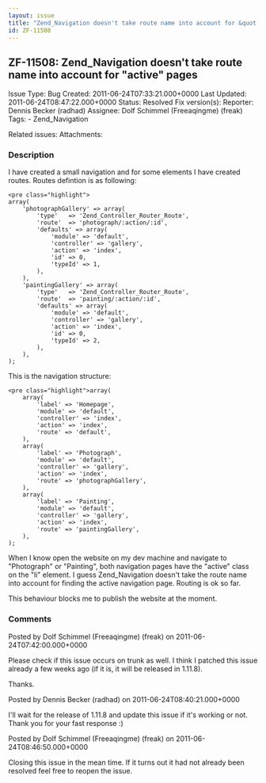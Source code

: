 ```yaml
---
layout: issue
title: "Zend_Navigation doesn't take route name into account for &quot;active&quot; pages"
id: ZF-11508
---
```


ZF-11508: Zend\_Navigation doesn't take route name into account for "active" pages
----------------------------------------------------------------------------------

 Issue Type: Bug Created: 2011-06-24T07:33:21.000+0000 Last Updated: 2011-06-24T08:47:22.000+0000 Status: Resolved Fix version(s): 
 Reporter:  Dennis Becker (radhad)  Assignee:  Dolf Schimmel (Freeaqingme) (freak)  Tags: - Zend\_Navigation
 
 Related issues: 
 Attachments: 
### Description

I have created a small navigation and for some elements I have created routes. Routes defintion is as following:

 
    <pre class="highlight">
    array(
        'photographGallery' => array(
            'type'   => 'Zend_Controller_Router_Route',
            'route'  => 'photograph/:action/:id',
            'defaults' => array(
                'module' => 'default',
                'controller' => 'gallery',
                'action' => 'index',
                'id' => 0,
                'typeId' => 1,
            ),
        ),
        'paintingGallery' => array(
            'type'   => 'Zend_Controller_Router_Route',
            'route'  => 'painting/:action/:id',
            'defaults' => array(
                'module' => 'default',
                'controller' => 'gallery',
                'action' => 'index',
                'id' => 0,
                'typeId' => 2,
            ),
        ),
    );


This is the navigation structure:

 
    <pre class="highlight">array(
        array(
            'label' => 'Homepage',
            'module' => 'default',
            'controller' => 'index',
            'action' => 'index',
            'route' => 'default',
        ),
        array(
            'label' => 'Photograph',
            'module' => 'default',
            'controller' => 'gallery',
            'action' => 'index',
            'route' => 'photographGallery',
        ),
        array(
            'label' => 'Painting',
            'module' => 'default',
            'controller' => 'gallery',
            'action' => 'index',
            'route' => 'paintingGallery',
        ),
    );


When I know open the website on my dev machine and navigate to "Photograph" or "Painting", both navigation pages have the "active" class on the "li" element. I guess Zend\_Navigation doesn't take the route name into account for finding the active navigation page. Routing is ok so far.

This behaviour blocks me to publish the website at the moment.

 

 

### Comments

Posted by Dolf Schimmel (Freeaqingme) (freak) on 2011-06-24T07:42:00.000+0000

Please check if this issue occurs on trunk as well. I think I patched this issue already a few weeks ago (if it is, it will be released in 1.11.8).

Thanks.

 

 

Posted by Dennis Becker (radhad) on 2011-06-24T08:40:21.000+0000

I'll wait for the release of 1.11.8 and update this issue if it's working or not. Thank you for your fast response :)

 

 

Posted by Dolf Schimmel (Freeaqingme) (freak) on 2011-06-24T08:46:50.000+0000

Closing this issue in the mean time. If it turns out it had not already been resolved feel free to reopen the issue.

 

 